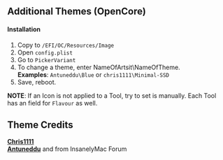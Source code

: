 ## Additional Themes (OpenCore)

#### Installation

1. Copy to `/EFI/OC/Resources/Image`
2. Open `config.plist`
3. Go to `PickerVariant`
4. To change a theme, enter NameOfArtsit\NameOfTheme.</br>
	**Examples**: `Antuneddu\Blue` or `chris1111\Minimal-SSD`
5. Save, reboot.

**NOTE**: If an Icon is not applied to a Tool, try to set is manually. Each Tool has an field for `Flavour` as well.

## Theme Credits

[**Chris1111**](https://github.com/chris1111)</br>
**[Antuneddu](https://www.insanelymac.com/forum/profile/1390874-antuneddu/)** and from InsanelyMac Forum
